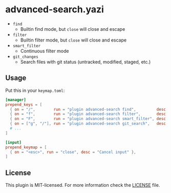 # advanced-search.yazi

- `find`
    - Builtin find mode, but `close` will close and escape
- `filter`
    - Builtin filter mode, but `close` will close and escape
- `smart_filter`
    - Continuous filter mode
- `git_changes`
    - Search files with git status (untracked, modified, staged, etc.)

## Usage

Put this in your `keymap.toml`:

```toml
[manager]
prepend_keys = [
  { on = "/",        run = "plugin advanced-search find",         desc = "Find" },
  { on = "f",        run = "plugin advanced-search filter",       desc = "Filter" },
  { on = "F",        run = "plugin advanced-search smart_filter", desc = "Smart filter" },
  { on = ["g", "/"], run = "plugin advanced-search git_search",   desc = "Git search" },
  # ...
]

[input]
prepend_keymap = [
  { on = "<esc>", run = "close", desc = "Cancel input" },
]
```

## License

This plugin is MIT-licensed. For more information check the [LICENSE](LICENSE) file.
